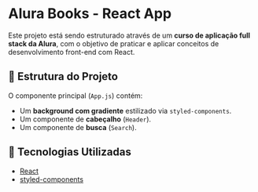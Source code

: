 # Alura Books - React App

Este projeto está sendo estruturado através de um **curso de aplicação full stack da Alura**, com o objetivo de praticar e aplicar conceitos de desenvolvimento front-end com React.

## 📁 Estrutura do Projeto

O componente principal (`App.js`) contém:

- Um **background com gradiente** estilizado via `styled-components`.
- Um componente de **cabeçalho** (`Header`).
- Um componente de **busca** (`Search`).

## 🚀 Tecnologias Utilizadas

- [React](https://reactjs.org/)
- [styled-components](https://styled-components.com/)
